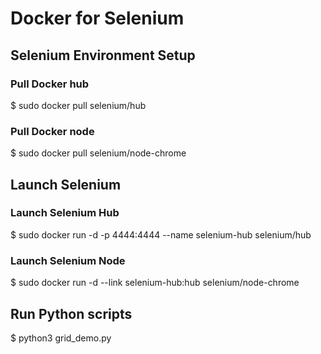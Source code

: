 # Docker for Selenium

## Selenium Environment Setup

### Pull Docker hub

$ sudo docker pull selenium/hub

### Pull Docker node

$ sudo docker pull selenium/node-chrome

## Launch Selenium

### Launch Selenium Hub

$ sudo docker run -d -p 4444:4444 --name selenium-hub selenium/hub

### Launch Selenium Node

$ sudo docker run -d --link selenium-hub:hub selenium/node-chrome

## Run Python scripts

$ python3 grid_demo.py
